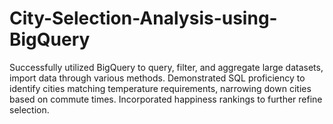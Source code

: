 # City-Selection-Analysis-using-BigQuery
Successfully utilized BigQuery to query, filter, and aggregate large datasets, import data through various methods. Demonstrated SQL proficiency to identify cities matching temperature requirements, narrowing down cities based on commute times. Incorporated happiness rankings to further refine selection. 
